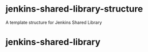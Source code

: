 # jenkins-shared-library-structure
A template structure for Jenkins Shared Library
# jenkins-shared-library

